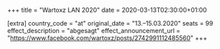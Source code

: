 +++
title = "Wartoxz LAN 2020"
date = 2020-03-13T02:30:00+01:00

[extra]
country_code = "at"
original_date = "13.–15.03.2020"
seats = 99
effect_description = "abgesagt"
effect_announcement_url = "https://www.facebook.com/wartoxz/posts/2742991112485560"
+++
